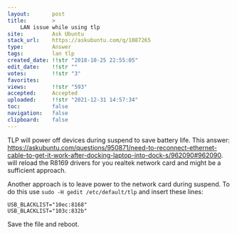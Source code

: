 ```yaml
---
layout:       post
title:        >
    LAN issue while using tlp
site:         Ask Ubuntu
stack_url:    https://askubuntu.com/q/1087265
type:         Answer
tags:         lan tlp
created_date: !!str "2018-10-25 22:55:05"
edit_date:    !!str ""
votes:        !!str "3"
favorites:    
views:        !!str "593"
accepted:     Accepted
uploaded:     !!str "2021-12-31 14:57:34"
toc:          false
navigation:   false
clipboard:    false
---
```


TLP will power off devices during suspend to save battery life. This answer: https://askubuntu.com/questions/950871/need-to-reconnect-ethernet-cable-to-get-it-work-after-docking-laptop-into-dock-s/962090#962090. will reload the R8169 drivers for you realtek network card and might be a sufficient approach.

Another approach is to leave power to the network card during suspend. To do this use `sudo -H gedit /etc/default/tlp` and insert these lines:

``` 
USB_BLACKLIST="10ec:8168"
USB_BLACKLIST="103c:832b"

```

Save the file and reboot.

